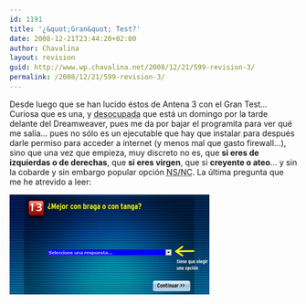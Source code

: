 ```yaml
---
id: 1191
title: '¿&quot;Gran&quot; Test?'
date: 2008-12-21T23:44:20+02:00
author: Chavalina
layout: revision
guid: http://www.wp.chavalina.net/2008/12/21/599-revision-3/
permalink: /2008/12/21/599-revision-3/
---
```

Desde luego que se han lucido éstos de Antena 3 con el Gran Test…  
Curiosa que es una, y <acronym title="¿se nota el sarcasmo?">desocupada</acronym> que está un domingo por la tarde delante del Dreamweaver, pues me da por bajar el programita para ver qué me salía… pues no sólo es un ejecutable que hay que instalar para después darle permiso para acceder a internet (y menos mal que gasto firewall…), sino que una vez que empieza, muy discreto no es, que **si eres de izquierdas o de derechas**, que **si eres virgen**, que si **creyente o ateo**… y sin la cobarde y sin embargo popular opción <acronym title="no sabe/no contesta">NS/NC</acronym>. La última pregunta que me he atrevido a leer:

<p class="imgcentro">
  <img src="/imagenes/fotos/gran-test.jpg" alt="¿Mejor con braga o tanga?" />
</p>